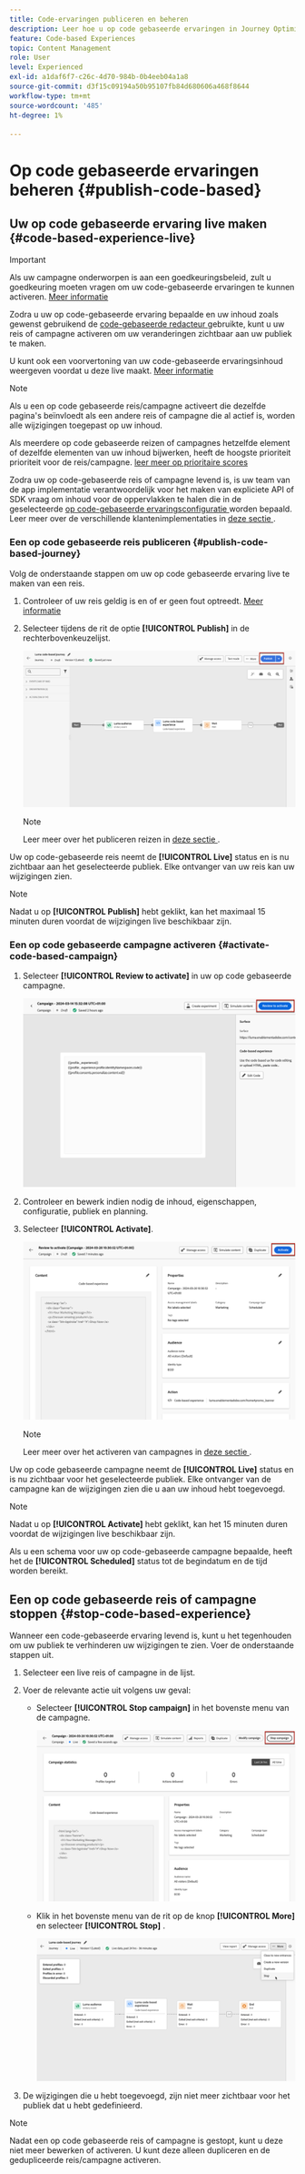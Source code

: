 ```yaml
---
title: Code-ervaringen publiceren en beheren
description: Leer hoe u op code gebaseerde ervaringen in Journey Optimizer kunt publiceren en stoppen
feature: Code-based Experiences
topic: Content Management
role: User
level: Experienced
exl-id: a1daf6f7-c26c-4d70-984b-0b4eeb04a1a8
source-git-commit: d3f15c09194a50b95107fb84d680606a468f8644
workflow-type: tm+mt
source-wordcount: '485'
ht-degree: 1%

---
```


# Op code gebaseerde ervaringen beheren {#publish-code-based}

## Uw op code gebaseerde ervaring live maken {#code-based-experience-live}

>[!IMPORTANT]
>
> Als uw campagne onderworpen is aan een goedkeuringsbeleid, zult u goedkeuring moeten vragen om uw code-gebaseerde ervaringen te kunnen activeren. [Meer informatie](../test-approve/gs-approval.md)

Zodra u uw op code-gebaseerde ervaring bepaalde en uw inhoud zoals gewenst gebruikend de [ code-gebaseerde redacteur ](create-code-based.md#edit-code) gebruikte, kunt u uw reis of campagne activeren om uw veranderingen zichtbaar aan uw publiek te maken.

U kunt ook een voorvertoning van uw code-gebaseerde ervaringsinhoud weergeven voordat u deze live maakt. [Meer informatie](test-code-based.md)

>[!NOTE]
>
>Als u een op code gebaseerde reis/campagne activeert die dezelfde pagina&#39;s beïnvloedt als een andere reis of campagne die al actief is, worden alle wijzigingen toegepast op uw inhoud.
>
>Als meerdere op code gebaseerde reizen of campagnes hetzelfde element of dezelfde elementen van uw inhoud bijwerken, heeft de hoogste prioriteit prioriteit voor de reis/campagne. [ leer meer op prioritaire scores ](../conflict-prioritization/priority-scores.md)

Zodra uw op code-gebaseerde reis of campagne levend is, is uw team van de app implementatie verantwoordelijk voor het maken van expliciete API of SDK vraag om inhoud voor de oppervlakken te halen die in de geselecteerde [ op code-gebaseerde ervaringsconfiguratie ](code-based-configuration.md) worden bepaald. Leer meer over de verschillende klantenimplementaties in [ deze sectie ](code-based-implementation-samples.md).

### Een op code gebaseerde reis publiceren {#publish-code-based-journey}

Volg de onderstaande stappen om uw op code gebaseerde ervaring live te maken van een reis.

1. Controleer of uw reis geldig is en of er geen fout optreedt. [Meer informatie](../building-journeys/troubleshooting.md#checking-for-errors-before-testing)

1. Selecteer tijdens de rit de optie **[!UICONTROL Publish]** in de rechterbovenkeuzelijst.

   ![](assets/code-based-journey-publish.png)

   >[!NOTE]
   >
   >Leer meer over het publiceren reizen in [ deze sectie ](../building-journeys/publishing-the-journey.md).

Uw op code-gebaseerde reis neemt de **[!UICONTROL Live]** status en is nu zichtbaar aan het geselecteerde publiek. Elke ontvanger van uw reis kan uw wijzigingen zien.

>[!NOTE]
>
>Nadat u op **[!UICONTROL Publish]** hebt geklikt, kan het maximaal 15 minuten duren voordat de wijzigingen live beschikbaar zijn.

### Een op code gebaseerde campagne activeren {#activate-code-based-campaign}

1. Selecteer **[!UICONTROL Review to activate]** in uw op code gebaseerde campagne.

   ![](assets/code-based-campaign-review.png)

1. Controleer en bewerk indien nodig de inhoud, eigenschappen, configuratie, publiek en planning.

1. Selecteer **[!UICONTROL Activate]**.

   ![](assets/code-based-campaign-activate.png)

   >[!NOTE]
   >
   >Leer meer over het activeren van campagnes in [ deze sectie ](../campaigns/review-activate-campaign.md).

Uw op code gebaseerde campagne neemt de **[!UICONTROL Live]** status en is nu zichtbaar voor het geselecteerde publiek. Elke ontvanger van de campagne kan de wijzigingen zien die u aan uw inhoud hebt toegevoegd.

>[!NOTE]
>
>Nadat u op **[!UICONTROL Activate]** hebt geklikt, kan het 15 minuten duren voordat de wijzigingen live beschikbaar zijn.
>
>Als u een schema voor uw op code-gebaseerde campagne bepaalde, heeft het de **[!UICONTROL Scheduled]** status tot de begindatum en de tijd worden bereikt.

## Een op code gebaseerde reis of campagne stoppen {#stop-code-based-experience}

Wanneer een code-gebaseerde ervaring levend is, kunt u het tegenhouden om uw publiek te verhinderen uw wijzigingen te zien. Voer de onderstaande stappen uit.

1. Selecteer een live reis of campagne in de lijst.

1. Voer de relevante actie uit volgens uw geval:

   * Selecteer **[!UICONTROL Stop campaign]** in het bovenste menu van de campagne.

     ![](assets/code-based-campaign-stop.png)

   * Klik in het bovenste menu van de rit op de knop **[!UICONTROL More]** en selecteer **[!UICONTROL Stop]** .

     ![](assets/code-based-journey-stop.png)

1. De wijzigingen die u hebt toegevoegd, zijn niet meer zichtbaar voor het publiek dat u hebt gedefinieerd.

>[!NOTE]
>
>Nadat een op code gebaseerde reis of campagne is gestopt, kunt u deze niet meer bewerken of activeren. U kunt deze alleen dupliceren en de gedupliceerde reis/campagne activeren.

<!--Reporting TBC

## Check the code-based experience reports {#check-code-based-reports}

Once your code-based experience is live, you can check the **[!UICONTROL Code-based]** tab of the  [Journey report](../reports/journey-global-report-cja.md#web-cja) and [Campaign report](../reports/campaign-global-report-cja.md#web) to compare elements such as the number of experiences delivered to your audience, and the number of engagements with your content.-->

<!--## Code-based reports

You can access code-based journey or campaign reports from the summary screen.

Global reports display events that occurred at least two hours ago and cover events over a selected time period. In comparison, Live reports focus on events that took place within the past 24 hours, with a minimum time interval of two minutes from the event occurrence.

### Code-based live report {#live-report-code-based}

From your campaign **[!UICONTROL Live report]**, the **[!UICONTROL Code-based experience]** tab details the main information relative to your apps or web pages. [Learn more about live report](../reports/campaign-live-report.md)

+++Learn more about the different metrics and widgets available for the Code-based experience report.

The **[!UICONTROL Code-based experience performance]** KPIs detail the main information relative to your visitors' engagement with your code-based experiences, such as:

* **[!UICONTROL Impressions]**: total number of experiences delivered to all users.

* **[!UICONTROL Interactions]**:  total number of engagements with your app/page. This includes any actions taken by the users, such as clicks or any other interactions.

The **[!UICONTROL Code-based experience summary]** graph shows the evolution of your experiences (impressions, unique impressions and interactions) for the last 24 hours.

TBC: The **[!UICONTROL Interactions by element]** table details the main information relative to your visitors' engagement with the various elements on your app/pages.
+++

### Code-based global report {#global-report-code-based}

Code-based campaign global report can be accessed directly from your journey or campaign with the **[!UICONTROL View report]** button. [Learn more about global report](../reports/campaign-global-report-cja.md)

From your Campaign **[!UICONTROL Global report]**, the **[!UICONTROL Code-based experience]** tab details the main information relative to your apps or web pages.

![](assets/code-based-campaign-global-report.png)

Add image TBC

+++Learn more about the different metrics and widgets available for the Code-based experience report.

The **[!UICONTROL Code-based experience performance]** KPIs detail the main information relative to your visitors' engagement with your experiences, such as:

* **[!UICONTROL Unique impressions]**: number of unique users to whom the experience was delivered.

* **[!UICONTROL Impressions]**: total number of experiences delivered to all users.

* **[!UICONTROL Interactions]**: percentage of engagements with your app/page. This includes any actions taken by the users, such as clicks or any other interactions.

The **[!UICONTROL Code-based experience summary]** graph shows the evolution of your experiences (unique impressions, impressions and interactions) for the concerned period.

TBC: The **[!UICONTROL Interactions by element]** table details the main information relative to your visitors' engagement with the various elements on your apps/pages.
+++

-->
